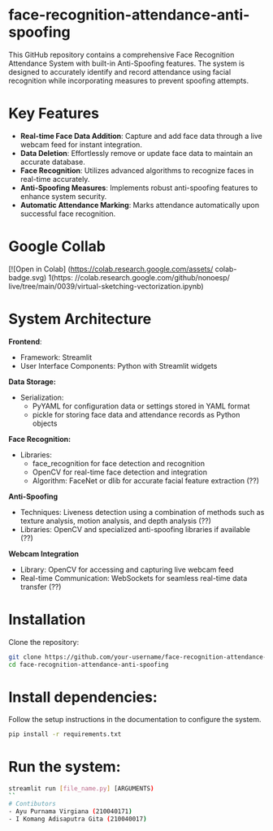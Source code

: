 # face-recognition-attendance-anti-spoofing
This GitHub repository contains a comprehensive Face Recognition Attendance System with built-in Anti-Spoofing features. The system is designed to accurately identify and record attendance using facial recognition while incorporating measures to prevent spoofing attempts.

# Key Features
- **Real-time Face Data Addition**: Capture and add face data through a live webcam feed for instant integration.
- **Data Deletion**: Effortlessly remove or update face data to maintain an accurate database.
- **Face Recognition**: Utilizes advanced algorithms to recognize faces in real-time accurately.
- **Anti-Spoofing Measures**: Implements robust anti-spoofing features to enhance system security.
- **Automatic Attendance Marking**: Marks attendance automatically upon successful face recognition.

# Google Collab
[![Open in Colab] (https://colab.research.google.com/assets/ colab-badge.svg) 1(https: //colab.research.google.com/github/nonoesp/
live/tree/main/0039/virtual-sketching-vectorization.ipynb)

# System Architecture
**Frontend**: 
- Framework: Streamlit
- User Interface Components: Python with Streamlit widgets

**Data Storage:**
- Serialization:
  - PyYAML for configuration data or settings stored in YAML format
  - pickle for storing face data and attendance records as Python objects

**Face Recognition:**
- Libraries:
  - face_recognition for face detection and recognition
  - OpenCV for real-time face detection and integration
  - Algorithm: FaceNet or dlib for accurate facial feature extraction (??)

**Anti-Spoofing**
- Techniques: Liveness detection using a combination of methods such as texture analysis, motion analysis, and depth analysis (??)
- Libraries: OpenCV and specialized anti-spoofing libraries if available (??)

**Webcam Integration**
- Library: OpenCV for accessing and capturing live webcam feed
- Real-time Communication: WebSockets for seamless real-time data transfer (??)

# Installation
Clone the repository:
```bash
git clone https://github.com/your-username/face-recognition-attendance-anti-spoofing.git
cd face-recognition-attendance-anti-spoofing
```

# Install dependencies:
Follow the setup instructions in the documentation to configure the system.
```bash
pip install -r requirements.txt
```
# Run the system:
```bash
streamlit run [file_name.py] [ARGUMENTS)
``
# Contibutors
- Ayu Purnama Virgiana (210040171)
- I Komang Adisaputra Gita (210040017)
